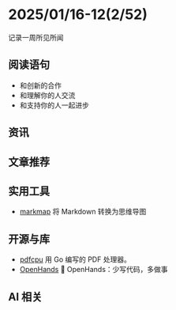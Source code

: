 # 2025/01/16-12(2/52)

记录一周所见所闻

## 阅读语句

- 和创新的合作
- 和理解你的人交流
- 和支持你的人一起进步


## 资讯


## 文章推荐


## 实用工具

- [markmap](https://github.com/markmap/markmap) 将 Markdown 转换为思维导图

## 开源与库

- [pdfcpu](https://github.com/pdfcpu/pdfcpu) 用 Go 编写的 PDF 处理器。
- [OpenHands](https://github.com/All-Hands-AI/OpenHands) 🙌 OpenHands：少写代码，多做事
 
## AI 相关

